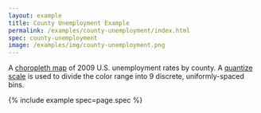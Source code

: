 ```yaml
---
layout: example
title: County Unemployment Example
permalink: /examples/county-unemployment/index.html
spec: county-unemployment
image: /examples/img/county-unemployment.png
---
```


A [choropleth map](https://en.wikipedia.org/wiki/Choropleth_map) of 2009 U.S. unemployment rates by county. A [quantize scale](../../docs/scales/#quantize) is used to divide the color range into 9 discrete, uniformly-spaced bins.

{% include example spec=page.spec %}
